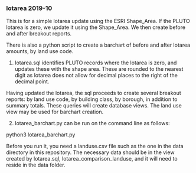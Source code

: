 <h3>lotarea 2019-10</h3>

This is for a simple lotarea update using the ESRI Shape_Area.
If the PLUTO lotarea is zero, we update it using the Shape_Area.
We then create before and after breakout reports.

There is also a python script to create a barchart of before
and after lotarea amounts, by land use code.

1. lotarea.sql identifies PLUTO records where the lotarea is zero,
and updates these with the shape area. These are rounded to the nearest
digit as lotarea does not allow for decimal places to the right of
the decimal point.

Having updated the lotarea, the sql proceeds to create several
breakout reports: by land use code, by building class, by borough,
in addition to summary totals. These queries will create database
views. The land use view may be used for barchart creation.

2. lotarea_barchart.py can be run on the command line as follows:

python3 lotarea_barchart.py

Before you run it, you need a landuse.csv file such as the one in
the data directory in this repository. The necessary data should
be in the view created by lotarea.sql, lotarea_comparison_landuse,
and it will need to reside in the data folder.
